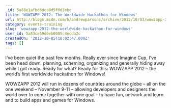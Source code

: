```yaml
---
_id: 5a88e1afbd6dca0d5f0d2ebc
title: 'WOWZAPP 2012: The Worldwide Hackathon for Windows'
url: http://blogs.msdn.com/b/andrewparsons/archive/2012/10/03/wowzapp-2012-the-worldwide-hackathon-for-windows.aspx
category: events-training
slug: 'wowzapp-2012-the-worldwide-hackathon-for-windows'
user_id: 5a83ce59d6eb0005c4ecda2c
createdOn: '2012-10-05T18:02:47.000Z'
tags: []
---
```


I’ve been quiet the past few months. Really ever since Imagine Cup, I’ve been head down, planning, scheming, organizing and generally hiding away while I got ready. Ready for what? Ready for this: WOWZAPP 2012 – the world’s first worldwide hackathon for Windows!

WOWZAPP 2012 will run in dozens of countries around the globe – all on the one weekend – November 9-11 – allowing developers and designers the world over to come together with one goal – to have fun, network and learn and to build apps and games for Windows.
